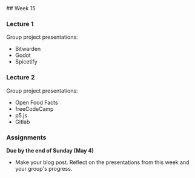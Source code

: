 <div class="week">

<div class="week_heading" markdown="1">
## Week 15
</div>

<div class="column_materials"  markdown="1">

### Lecture 1

Group project presentations:

- Bitwarden
- Godot
- Spicetify


### Lecture 2


Group project presentations:

- Open Food Facts
- freeCodeCamp
- p5.js
- Gitlab


</div>

<div class="column_assign"  markdown="1">

### Assignments

**Due by the end of Sunday (May 4)**

- Make your blog post. Reflect on the presentations from this week and your group's progress.



</div>
</div>
